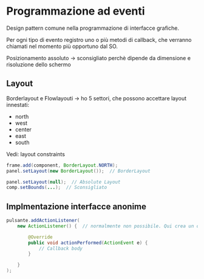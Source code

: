 # Programmazione ad eventi

Design pattern comune nella programmazione di interfacce grafiche.

Per ogni tipo di evento registro uno o più metodi di callback, che verranno chiamati nel momento più opportuno dal SO.

Posizionamento assoluto -> sconsigliato perchè dipende da dimensione e risoluzione dello schermo

## Layout
Borderlayout e Flowlayouti -> ho 5 settori, che possono accettare layout innestati:
- north
- west
- center
- east
- south

Vedi: layout constraints

```java
frame.add(component, BorderLayout.NORTH);
panel.setLayout(new BorderLayout());  // BorderLayout

panel.setLayout(null);  // Absolute Layout
comp.setBounds(...);  // Sconsigliato
```

## Implmentazione interfacce anonime
```java
pulsante.addActionListener(
	new ActionListener() {  // normalmente non possibile. Qui crea un oggetto che sia conforme all'interfaccia ed anonimo

		@Override
		public void actionPerformed(ActionEvent e) {
			// Callback body
		}

	}
);
```

